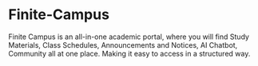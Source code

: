 # Finite-Campus
Finite Campus is an all-in-one academic portal, where you will find Study Materials, Class Schedules, Announcements and Notices, AI Chatbot, Community all at one place. Making it easy to access in a structured way.
